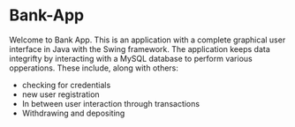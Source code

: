 # Bank-App

Welcome to Bank App. This is an application with a complete graphical user interface in Java with the Swing framework. The application keeps data integrifty by interacting with a MySQL database to perform various opperations. These include, along with others: 
- checking for credentials
- new user registration
- In between user interaction through transactions
- Withdrawing and depositing

